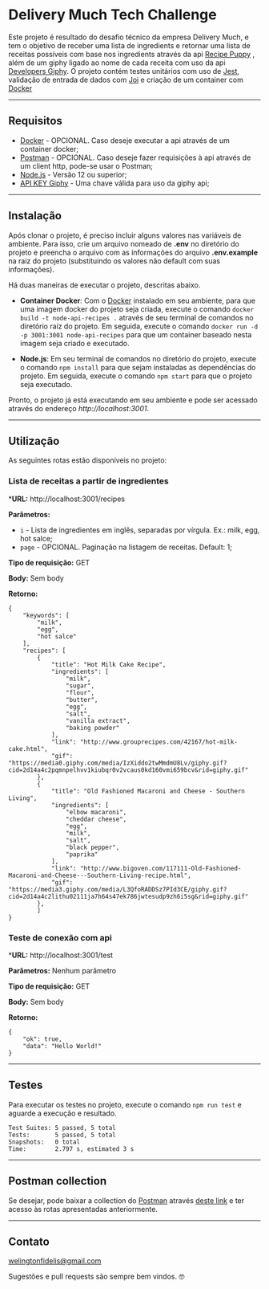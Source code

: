 # Delivery Much Tech Challenge
Este projeto é resultado do desafio técnico da empresa Delivery Much, e tem o objetivo de receber uma lista de ingredients e retornar uma lista de receitas possíveis com base nos ingredients através da api [Recipe Puppy] , além de um giphy ligado ao nome de cada receita com uso da api [Developers Giphy].
O projeto contém testes unitários com uso de [Jest], validação de entrada de dados com [Joi] e criação de um container com [Docker]

---

## Requisitos
- [Docker] - OPCIONAL. Caso deseje executar a api através de um container docker;
- [Postman] - OPCIONAL. Caso deseje fazer requisições à api através de um client http, pode-se usar o Postman;
- [Node.js] - Versão 12 ou superior;
- [API KEY Giphy] - Uma chave válida para uso da giphy api;

---

## Instalação 
Após clonar o projeto, é preciso incluir alguns valores nas variáveis de ambiente. Para isso, crie um arquivo nomeado de **.env** no diretório do projeto e preencha o arquivo com as informações do arquivo **.env.example** na raiz do projeto (substituindo os valores não default com suas informações).

Há duas maneiras de executar o projeto, descritas abaixo.

 - **Container Docker**: Com o [Docker] instalado em seu ambiente, para que uma imagem docker do projeto seja criada, execute o comando 
`docker build -t node-api-recipes .` através de seu terminal de comandos no diretório raíz do projeto. Em seguida, execute o comando `docker run -d -p 3001:3001 node-api-recipes` para que um container baseado nesta imagem seja criado e executado.

- **Node.js**: Em seu terminal de comandos no diretório do projeto, execute o comando `npm install` para que sejam instaladas as dependências do projeto. Em seguida, execute o comando `npm start` para que o projeto seja executado.

Pronto, o projeto já está executando em seu ambiente e pode ser acessado através do endereço *http://localhost:3001*.

---

## Utilização
As seguintes rotas estão disponíveis no projeto:

### Lista de receitas a partir de ingredientes

***URL:** http://localhost:3001/recipes

**Parâmetros:** 
- `i` - Lista de ingredientes em inglês, separadas por vírgula. Ex.: milk, egg, hot salce;
- `page` - OPCIONAL. Paginação na listagem de receitas. Default: 1;

**Tipo de requisição:** GET

**Body:** Sem body

**Retorno:**
```
{
    "keywords": [
        "milk",
        "egg",
        "hot salce"
    ],
    "recipes": [
        {
            "title": "Hot Milk Cake Recipe",
            "ingredients": [
                "milk",
                "sugar",
                "flour",
                "butter",
                "egg",
                "salt",
                "vanilla extract",
                "baking powder"
            ],
            "link": "http://www.grouprecipes.com/42167/hot-milk-cake.html",
            "gif": "https://media0.giphy.com/media/IzXiddo2twMmdmU8Lv/giphy.gif?cid=2d14a4c2pqmnpelhvv1kiubqr0v2vcaus0kd160vmi659bcv&rid=giphy.gif"
        },
        {
            "title": "Old Fashioned Macaroni and Cheese - Southern Living",
            "ingredients": [
                "elbow macaroni",
                "cheddar cheese",
                "egg",
                "milk",
                "salt",
                "black pepper",
                "paprika"
            ],
            "link": "http://www.bigoven.com/117111-Old-Fashioned-Macaroni-and-Cheese---Southern-Living-recipe.html",
            "gif": "https://media3.giphy.com/media/L3QfoRADDSz7PId3CE/giphy.gif?cid=2d14a4c2lithu02111ja7h64s47ek786jwtesudp9zh6i5sg&rid=giphy.gif"
        },
		]
}
```
### Teste de conexão com api

***URL:** http://localhost:3001/test

**Parâmetros:** Nenhum parâmetro

**Tipo de requisição:** GET

**Body:** Sem body

**Retorno:**
```
{
    "ok": true,
    "data": "Hello World!"
}
```

---
## Testes
Para executar os testes no projeto, execute o comando `npm run test` e aguarde a execução e resultado.
```
Test Suites: 5 passed, 5 total
Tests:       5 passed, 5 total
Snapshots:   0 total
Time:        2.797 s, estimated 3 s
```
---

## Postman collection
Se desejar, pode baixar a collection do [Postman] através [deste link] e ter acesso às rotas apresentadas anteriormente.

---
## Contato
welingtonfidelis@gmail.com

Sugestões e pull requests são sempre bem vindos. 🤓

[Recipe Puppy]: <http://www.recipepuppy.com/about/api/>
[Developers Giphy]: <https://developers.giphy.com/docs/>
[Jest]: <https://jestjs.io/docs/en/getting-started.html>
[Joi]: <https://joi.dev/api/>
[Docker]: <https://docs.docker.com/get-docker/>
[API KEY Giphy]: <https://developers.giphy.com/docs/api#quick-start-guide>
[Node.js]: <https://nodejs.org/en/>
[Postman]: <https://www.postman.com/downloads/>
[deste link]: <https://drive.google.com/file/d/1GiKQoLjnPw073SKwMvgxl5S8K9qp5yAl/view?usp=sharing>